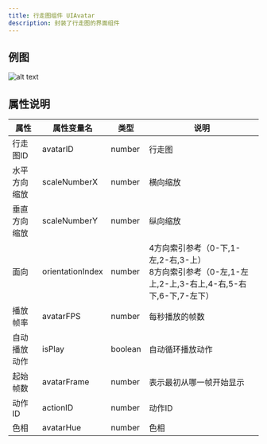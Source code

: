 ```yaml
---
title: 行走图组件 UIAvatar
description: 封装了行走图的界面组件
---
```


## 例图

![alt text](https://cdn.gcw.wiki.wiki/gcw/image/zh_hans/getting-started/13.interface/11.uiavatar/image.png)

## 属性说明

| 属性         | 属性变量名       | 类型    | 说明                                                                                                     |
| ------------ | ---------------- | ------- | -------------------------------------------------------------------------------------------------------- |
| 行走图ID     | avatarID         | number  | 行走图                                                                                                   |
| 水平方向缩放 | scaleNumberX     | number  | 横向缩放                                                                                                 |
| 垂直方向缩放 | scaleNumberY     | number  | 纵向缩放                                                                                                 |
| 面向         | orientationIndex | number  | 4方向索引参考（0-下,1-左,2-右,3-上）<br>8方向索引参考（0-左,1-左上,2-上,3-右上,4-右,5-右下,6-下,7-左下） |
| 播放帧率     | avatarFPS        | number  | 每秒播放的帧数                                                                                           |
| 自动播放动作 | isPlay           | boolean | 自动循环播放动作                                                                                         |
| 起始帧数     | avatarFrame      | number  | 表示最初从哪一帧开始显示                                                                                 |
| 动作ID       | actionID         | number  | 动作ID                                                                                                   |
| 色相         | avatarHue        | number  | 色相                                                                                                     |

<!-- ## 参考-API

- API-单机版-行走图组件:UIAvatar
- API-网络版-行走图组件:UIAvatar -->
